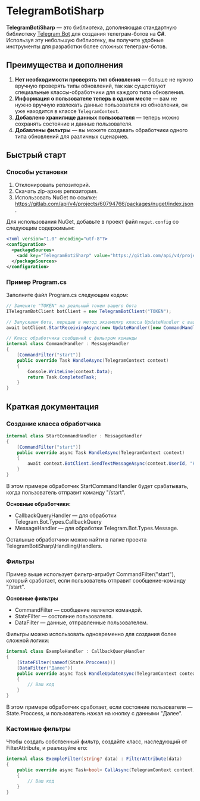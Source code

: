 # TelegramBotiSharp

**TelegramBotiSharp** — это библиотека, дополняющая стандартную библиотеку [Telegram.Bot](https://github.com/TelegramBots/Telegram.Bot) для создания телеграм-ботов на **C#**. Используя эту небольшую библиотеку, вы получите удобные инструменты для разработки более сложных телеграм-ботов.

## Преимущества и дополнения
1. **Нет необходимости проверять тип обновления** — больше не нужно вручную проверять типы обновлений, так как существуют специальные классы-обработчики для каждого типа обновления.
2. **Информация о пользователе теперь в одном месте** — вам не нужно вручную извлекать данные пользователя из обновления, он уже находится в классе `TelegramContext`.
3. **Добавлено хранилище данных пользователя** — теперь можно сохранять состояние и данные пользователя.
4. **Добавлены фильтры** — вы можете создавать обработчики одного типа обновлений для различных сценариев.

## Быстрый старт

### Способы установки
1. Отклонировать репозиторий.
2. Скачать zip-архив репозитория.
3. Использовать NuGet по ссылке: https://gitlab.com/api/v4/projects/60794766/packages/nuget/index.json.

Для использования NuGet, добавьте в проект файл `nuget.config` со следующим содержимым:

```xml
<?xml version="1.0" encoding="utf-8"?>
<configuration>
  <packageSources>
    <add key="TelegramBotiSharp" value="https://gitlab.com/api/v4/projects/60794766/packages/nuget/index.json" />
  </packageSources>
</configuration>
```

### Пример Program.cs
Заполните файл Program.cs следующим кодом:

```C#
// Замените "TOKEN" на реальный токен вашего бота
ITelegramBotClient botClient = new TelegramBotClient("TOKEN");

// Запускаем бота, передав в метод экземпляр класса UpdateHandler с вашими обработчиками
await botClient.StartReceivingAsync(new UpdateHandler([new CommandHandler()]));

// Класс обработчика сообщений с фильтром команды
internal class CommandHandler : MessageHandler
{
    [CommandFilter("start")]
    public override Task HandleAsync(TelegramContext context)
    {
        Console.WriteLine(context.Data);
        return Task.CompletedTask;
    }
}
```

## Краткая документация
### Создание класса обработчика
```C#
internal class StartCommandHandler : MessageHandler
{
    [CommandFilter("start")]
    public override async Task HandleAsync(TelegramContext context)
    {
        await context.BotClient.SendTextMessageAsync(context.UserId, "Hello, World!");
    }
}
```
В этом примере обработчик StartCommandHandler будет срабатывать, когда пользователь отправит команду "/start".

**Основные обработчики:**
* CallbackQueryHandler — для обработки Telegram.Bot.Types.CallbackQuery
* MessageHandler — для обработки Telegram.Bot.Types.Message.

Остальные обработчики можно найти в папке проекта TelegramBotiSharp\Handling\Handlers.

### Фильтры
Пример выше использует фильтр-атрибут CommandFilter("start"), который сработает, если пользователь отправит сообщение-команду "/start".

**Основные фильтры**
* CommandFilter — сообщение является командой.
* StateFilter — состояние пользователя.
* DataFilter — данные, отправленные пользователем.

Фильтры можно использовать одновременно для создания более сложной логики:

```C#
internal class ExempleHandler : CallbackQueryHandler
{
    [StateFilter(nameof(State.Proccess))]
    [DataFilter("Далее")]
    public override async Task HandleUpdateAsync(TelegramContext context)
    {
        // Ваш код
    }
}
```
В этом примере обработчик сработает, если состояние пользователя — State.Proccess, и пользователь нажал на кнопку с данными "Далее".

### Кастомные фильтры

Чтобы создать собственный фильтр, создайте класс, наследующий от FilterAttribute, и реализуйте его:

```C#
internal class ExempleFilter(string? data) : FilterAttribute(data)
{
    public override async Task<bool> CallAsync(TelegramContext context)
    {
        // Ваш код
    }
}
```
